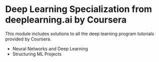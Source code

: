 # Deep Learning Specialization from deeplearning.ai by Coursera
This module includes solutions to all the deep learning program tutorials provided by Coursera.
- Neural Networks and Deep Learning
- Structuring ML Projects
